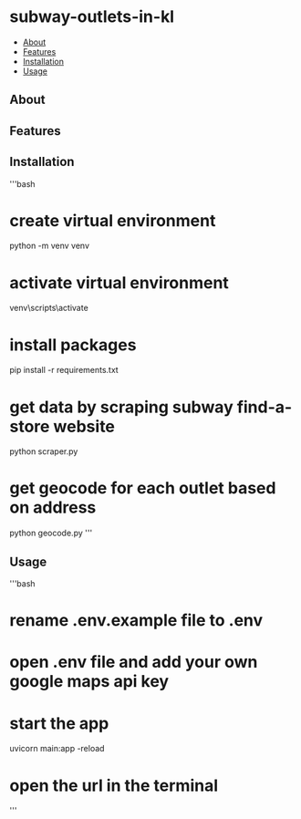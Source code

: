# subway-outlets-in-kl

- [About](#about)
- [Features](#features)
- [Installation](#installation)
- [Usage](#usage)

## About


## Features


## Installation
'''bash
# create virtual environment
python -m venv venv

# activate virtual environment
venv\scripts\activate

# install packages
pip install -r requirements.txt

# get data by scraping subway find-a-store website
python scraper.py

# get geocode for each outlet based on address
python geocode.py
'''

## Usage
'''bash
# rename .env.example file to .env
# open .env file and add your own google maps api key

# start the app
uvicorn main:app -reload

# open the url in the terminal
'''
